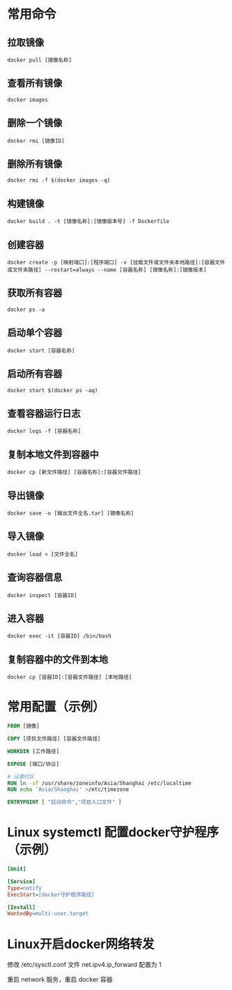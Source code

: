 # 常用命令

## 拉取镜像

```shell
docker pull [镜像名称]
```

## 查看所有镜像

```shell
docker images
```

## 删除一个镜像

```shell
docker rmi [镜像ID]
```

## 删除所有镜像

```shell
docker rmi -f $(docker images -q)
```

## 构建镜像

```shell
docker build . -t [镜像名称]:[镜像版本号] -f Dockerfile
```

## 创建容器

```shell
docker create -p [映射端口]:[程序端口] -v [挂载文件或文件夹本地路径]:[容器文件或文件夹路径] --restart=always --name [容器名称] [镜像名称]:[镜像版本]
```

## 获取所有容器

```shell
docker ps -a
```

## 启动单个容器

```shell
docker start [容器名称]
```

## 启动所有容器

```shell
docker start $(docker ps -aq)
```

## 查看容器运行日志

```shell
docker logs -f [容器名称]
```

## 复制本地文件到容器中

```shell
docker cp [新文件路径] [容器名称]:[容器文件路径]
```

## 导出镜像

```shell
docker save -o [输出文件全名.tar] [镜像名称]
```

## 导入镜像

```shell
docker load < [文件全名]
```

## 查询容器信息

```shell
docker inspect [容器ID]
```

## 进入容器

```shell
docker exec -it [容器ID] /bin/bash
```

## 复制容器中的文件到本地

```shell
docker cp [容器ID]:[容器文件路径] [本地路径]
```

# 常用配置（示例）

```dockerfile
FROM [镜像]

COPY [项目文件路径] [容器文件路径]

WORKDIR [工作路径]

EXPOSE [端口/协议]

# 设置时区
RUN ln -sf /usr/share/zoneinfo/Asia/Shanghai /etc/localtime
RUN echo 'Asia/Shanghai' >/etc/timezone

ENTRYPOINT [ "启动命令","项目入口文件" ]
```

# Linux systemctl 配置docker守护程序（示例）

```ini
[Unit]

[Service]
Type=notify
ExecStart=[docker守护程序路径]

[Install]
WantedBy=multi-user.target
```

# Linux开启docker网络转发

修改 /etc/sysctl.conf 文件 net.ipv4.ip_forward 配置为 1

重启 network 服务，重启 docker 容器
